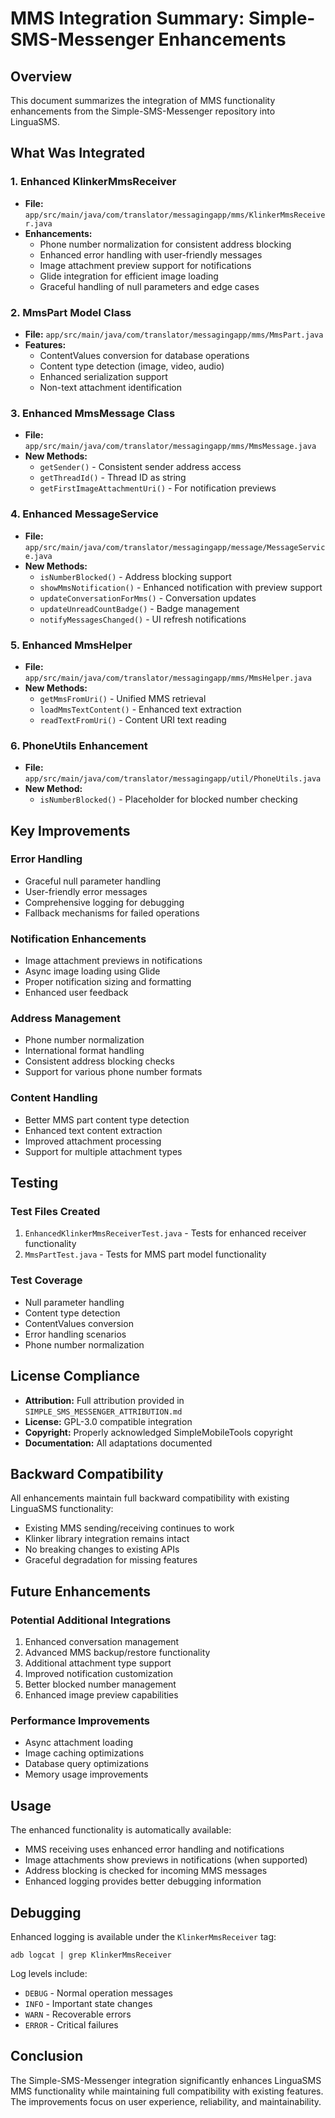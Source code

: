 # MMS Integration Summary: Simple-SMS-Messenger Enhancements

## Overview

This document summarizes the integration of MMS functionality enhancements from the Simple-SMS-Messenger repository into LinguaSMS.

## What Was Integrated

### 1. Enhanced KlinkerMmsReceiver
- **File:** `app/src/main/java/com/translator/messagingapp/mms/KlinkerMmsReceiver.java`
- **Enhancements:**
  - Phone number normalization for consistent address blocking
  - Enhanced error handling with user-friendly messages
  - Image attachment preview support for notifications
  - Glide integration for efficient image loading
  - Graceful handling of null parameters and edge cases

### 2. MmsPart Model Class
- **File:** `app/src/main/java/com/translator/messagingapp/mms/MmsPart.java`
- **Features:**
  - ContentValues conversion for database operations
  - Content type detection (image, video, audio)
  - Enhanced serialization support
  - Non-text attachment identification

### 3. Enhanced MmsMessage Class
- **File:** `app/src/main/java/com/translator/messagingapp/mms/MmsMessage.java`
- **New Methods:**
  - `getSender()` - Consistent sender address access
  - `getThreadId()` - Thread ID as string
  - `getFirstImageAttachmentUri()` - For notification previews

### 4. Enhanced MessageService
- **File:** `app/src/main/java/com/translator/messagingapp/message/MessageService.java`
- **New Methods:**
  - `isNumberBlocked()` - Address blocking support
  - `showMmsNotification()` - Enhanced notification with preview support
  - `updateConversationForMms()` - Conversation updates
  - `updateUnreadCountBadge()` - Badge management
  - `notifyMessagesChanged()` - UI refresh notifications

### 5. Enhanced MmsHelper
- **File:** `app/src/main/java/com/translator/messagingapp/mms/MmsHelper.java`
- **New Methods:**
  - `getMmsFromUri()` - Unified MMS retrieval
  - `loadMmsTextContent()` - Enhanced text extraction
  - `readTextFromUri()` - Content URI text reading

### 6. PhoneUtils Enhancement
- **File:** `app/src/main/java/com/translator/messagingapp/util/PhoneUtils.java`
- **New Method:**
  - `isNumberBlocked()` - Placeholder for blocked number checking

## Key Improvements

### Error Handling
- Graceful null parameter handling
- User-friendly error messages
- Comprehensive logging for debugging
- Fallback mechanisms for failed operations

### Notification Enhancements
- Image attachment previews in notifications
- Async image loading using Glide
- Proper notification sizing and formatting
- Enhanced user feedback

### Address Management
- Phone number normalization
- International format handling
- Consistent address blocking checks
- Support for various phone number formats

### Content Handling
- Better MMS part content type detection
- Enhanced text content extraction
- Improved attachment processing
- Support for multiple attachment types

## Testing

### Test Files Created
1. `EnhancedKlinkerMmsReceiverTest.java` - Tests for enhanced receiver functionality
2. `MmsPartTest.java` - Tests for MMS part model functionality

### Test Coverage
- Null parameter handling
- Content type detection
- ContentValues conversion
- Error handling scenarios
- Phone number normalization

## License Compliance

- **Attribution:** Full attribution provided in `SIMPLE_SMS_MESSENGER_ATTRIBUTION.md`
- **License:** GPL-3.0 compatible integration
- **Copyright:** Properly acknowledged SimpleMobileTools copyright
- **Documentation:** All adaptations documented

## Backward Compatibility

All enhancements maintain full backward compatibility with existing LinguaSMS functionality:
- Existing MMS sending/receiving continues to work
- Klinker library integration remains intact
- No breaking changes to existing APIs
- Graceful degradation for missing features

## Future Enhancements

### Potential Additional Integrations
1. Enhanced conversation management
2. Advanced MMS backup/restore functionality
3. Additional attachment type support
4. Improved notification customization
5. Better blocked number management
6. Enhanced image preview capabilities

### Performance Improvements
- Async attachment loading
- Image caching optimizations
- Database query optimizations
- Memory usage improvements

## Usage

The enhanced functionality is automatically available:
- MMS receiving uses enhanced error handling and notifications
- Image attachments show previews in notifications (when supported)
- Address blocking is checked for incoming MMS messages
- Enhanced logging provides better debugging information

## Debugging

Enhanced logging is available under the `KlinkerMmsReceiver` tag:
```
adb logcat | grep KlinkerMmsReceiver
```

Log levels include:
- `DEBUG` - Normal operation messages
- `INFO` - Important state changes
- `WARN` - Recoverable errors
- `ERROR` - Critical failures

## Conclusion

The Simple-SMS-Messenger integration significantly enhances LinguaSMS MMS functionality while maintaining full compatibility with existing features. The improvements focus on user experience, reliability, and maintainability.